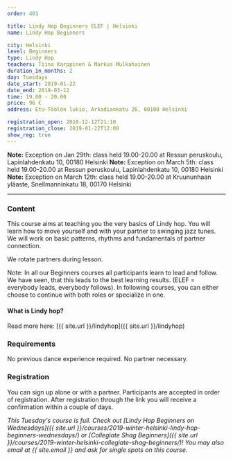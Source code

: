 ```yaml
---
order: 401

title: Lindy Hop Beginners ELEF | Helsinki
name: Lindy Hop Beginners

city: Helsinki
level: Beginners
type: Lindy Hop
teachers: Tiina Karppinen & Markus Mulkahainen
duration_in_months: 2
day: Tuesdays
date_start: 2019-01-22
date_end: 2019-03-12
time: 19.00 - 20.00
price: 96 €
address: Etu-Töölön lukio, Arkadiankatu 26, 00100 Helsinki

registration_open: 2018-12-12T21:10
registration_close: 2019-01-22T12:00
show_reg: true
---
```


**Note:** Exception on Jan 29th: class held 19.00-20.00 at Ressun peruskoulu, Lapinlahdenkatu 10, 00180 Helsinki
**Note:** Exception on March 5th: class held 19.00-20.00 at Ressun peruskoulu, Lapinlahdenkatu 10, 00180 Helsinki
**Note:** Exception on March 12th: class held 19.00-20.00 at Kruununhaan yläaste, Snellmanninkatu 18, 00170 Helsinki

---

### Content
This course aims at teaching you the very basics of Lindy hop. You will learn how to move yourself and with your partner to swinging jazz tunes. We will work on basic patterns, rhythms and fundamentals of partner connection.

We rotate partners during lesson.

Note: In all our Beginners courses all participants learn to lead and follow. We have seen, that this leads to the best learning results. (ELEF = everybody leads, everybody follows). In following courses, you can either choose to continue with both roles or specialize in one.

#### What is Lindy hop?
Read more here: [{{ site.url }}/lindyhop]({{ site.url }}/lindyhop)

### Requirements
No previous dance experience required. No partner necessary.

### Registration
You can sign up alone or with a partner. Participants are accepted in order of registration. After registration through the link you will receive a confirmation within a couple of days.

_This Tuesday's course is full. Check out [Lindy Hop Beginners on Wednesdays]({{ site.url }}/courses/2019-winter-helsinki-lindy-hop-beginners-wednesdays/) or [Collegiate Shag Beginners]({{ site.url }}/courses/2019-winter-helsinki-collegiate-shag-beginners/)! You may also email at {{ site.email }} and ask for single spots on this course._

